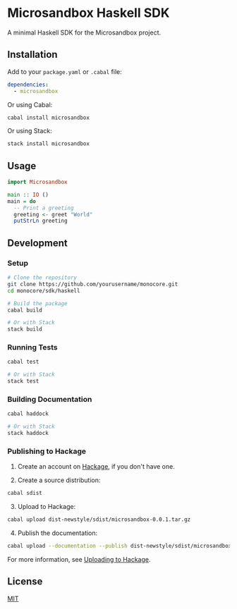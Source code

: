 # Microsandbox Haskell SDK

A minimal Haskell SDK for the Microsandbox project.

## Installation

Add to your `package.yaml` or `.cabal` file:

```yaml
dependencies:
  - microsandbox
```

Or using Cabal:

```bash
cabal install microsandbox
```

Or using Stack:

```bash
stack install microsandbox
```

## Usage

```haskell
import Microsandbox

main :: IO ()
main = do
  -- Print a greeting
  greeting <- greet "World"
  putStrLn greeting
```

## Development

### Setup

```bash
# Clone the repository
git clone https://github.com/yourusername/monocore.git
cd monocore/sdk/haskell

# Build the package
cabal build

# Or with Stack
stack build
```

### Running Tests

```bash
cabal test

# Or with Stack
stack test
```

### Building Documentation

```bash
cabal haddock

# Or with Stack
stack haddock
```

### Publishing to Hackage

1. Create an account on [Hackage](https://hackage.haskell.org/), if you don't have one.

2. Create a source distribution:

```bash
cabal sdist
```

3. Upload to Hackage:

```bash
cabal upload dist-newstyle/sdist/microsandbox-0.0.1.tar.gz
```

4. Publish the documentation:

```bash
cabal upload --documentation --publish dist-newstyle/sdist/microsandbox-0.0.1-docs.tar.gz
```

For more information, see [Uploading to Hackage](https://hackage.haskell.org/upload).

## License

[MIT](LICENSE)
